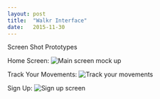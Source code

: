 ```yaml
---
layout: post
title:  "Walkr Interface"
date:   2015-11-30
---
```

Screen Shot Prototypes

Home Screen:
![Main screen mock up](https://cloud.githubusercontent.com/assets/10623351/11349027/965e87b6-91ef-11e5-9ddb-ab50fa562765.jpg)

Track Your Movements: 
![Track your movements](https://cloud.githubusercontent.com/assets/10623351/11483587/b78aa008-976e-11e5-98d2-a7b06285c74c.jpg)

Sign Up:
![Sign up screen](https://cloud.githubusercontent.com/assets/10623351/11483682/69e35d94-976f-11e5-98dc-fdd51b82a94f.jpg)
